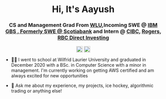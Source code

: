 <h1 align="center">Hi, It's Aayush</h1>
<h3 align="center">CS and Management Grad From <a href=https://wlu.ca target="blank">WLU</a>,Incoming SWE @ <a href=https://www.ibm.com/services target="blank">IBM GBS , Formerly SWE @ <a href=https://www.scotiabank.com/global/en/global-site.html target="blank">Scotiabank</a> and Intern @ <a href=https://www.cibc.com/en/about-cibc.html target="blank">CIBC</a>, <a href=https://about.rogers.com target="blank">Rogers</a>, <a href=https://www.rbc.com/our-company/index.html target="blank">RBC Direct Investing</a></h3>

<p align="center">
<!--<a href=mailto:aayush_sheth@hotmail.com target="blank"><img align="center" src=https://cdn.jsdelivr.net/npm/simple-icons@3.0.1/icons/gmail.svg alt="itsaayush" height="20" width="20" /></a>-->
<a href=https://www.linkedin.com/in/aayusheth target="blank"><img align="center" src=https://cdn.jsdelivr.net/npm/simple-icons@3.0.1/icons/linkedin.svg alt="itsaayush" height="20" width="20" /></a>
<a href=https://aayusheth.com target="blank"><img align="center" src=https://cdn.jsdelivr.net/npm/simple-icons@3.0.1/icons/googlechrome.svg alt="itsaayush" height="20" width="20" /></a>
</p>


<p>
  
- 👨‍🎓 I went to school at Wilfrid Laurier University and graduated in December 2020 with a BSc. in Computer Science with a minor in management. I'm currently working on getting AWS certified and am always excited for new opportunities

- 💬 Ask me about my experience, my projects, ice hockey, algorithmic trading or anything else!

</p>



<!--
**aayush4249/aayush4249** is a ✨ _special_ ✨ repository because its `README.md` (this file) appears on your GitHub profile.

Here are some ideas to get you started:

- 🔭 I’m currently working on ...
- 🌱 I’m currently learning ...
- 👯 I’m looking to collaborate on ...
- 🤔 I’m looking for help with ...
- 💬 Ask me about ...
- 📫 How to reach me: ...
- 😄 Pronouns: ...
- ⚡ Fun fact: ...
-->
